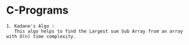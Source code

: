 # C-Programs
    1. Kadane's Algo :
       This algo helps to find the Largest sum Sub Array from an array with O(n) time complexity.
